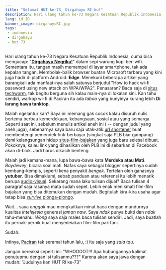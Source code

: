 ```yaml
---
title: "Selamat HUT ke-73, Dirgahayu RI-ku!"
description: Hari ulang tahun ke-73 Negara Kesatuan Republik Indonesia
lang: id_ID
banner_image: dirgahayuRI.jpg
tags:
 - indonesia
 - dirgahayu
 - hut 73
---
```

Hari ulang tahun ke-73 Negara Kesatuan Republik Indonesia, cuma bisa mengucap: "[**Dirgahayu Negriku!**](https://www.paciran.com/2018/08/17/Selamat-HUT-ke-73-Indonesia-Dirgahyu-RI-ku.html)" dalam sepi warung kopi ber-wifi. Sementara itu, tangan masih memempel di layar smartphone, tak ada kepalan tangan. Membolak-balik browser buatan Microsoft terbaru yang kini juga hadir di platform Android: **Edge**. Menekuni beberapa artikel yang barangkali ada manfaat-nya salah satunya berjudul "How to hack wi-fi password using new attack on WPA/WPA2". Penasaran? Baca saja di [situs techworm](https://www.techworm.net/2018/08/wifi-password-hacking-hack-wifi-password.html), tak begitu berguna sih kalau main-nya di lokalan sini. Kan tahu sendiri, warkop wi-fi di Paciran itu ada _taboo_ yang bunyinya kurang lebih **Di larang bawa tanktop**.

Malah ngelantur kan? Saya ini memang gak cocok kalau disuruh nulis bertema berbau kemerdekaan, kebangsaan, sosial atau yang semarga. Seperti saat ini, sebelum menulis artikel aneh ini ( -- dengan judul yang aneh juga), sebenarnya saya baru saja utak-atik [url shortener](https://safelink.knoacc.org) buat membentengi pemendek-link-berbayar (singkat saja PLB biar gampang) demi kelangsungan hidup [situs-film-bajakan](https://streamer.knoacc.org) yang juga baru selesai dibuat. Pokoknya, kalau link yang dihasilkan oleh PLB ini di sebarkan di Facebook akan di-blok. Jadi harus dikasih benteng. 

Malah jadi kemana-mana, lupa bawa-bawa kata **Merdeka atau Mati**. _Baydewey_, bicara soal mati. Nafas saya sebagai blogger sepertinya sudah kembang-kempis, seperti kena penyakit _bengek_. Tertelan oleh ganasnya **yutuber**. Bisa dimaklumi, sebab panduan atau referensi itu lebih menarik berupa [audio-visual](https://www.paciran.com/2016/03/23/Graphic-Designer-On-The-Road.html). Sekarang mana laku tulisan dijual? Baca tulisan 4 paragraf saja rasanya mata sudah sepet. Lebih enak menikmati film-film bajakan yang bisa ditemukan dengan mudah. Begitulah kira-kira usaha agar tetap bisa [_survive_ plonga-plongo](https://www.paciran.com/2016/03/01/the-advantages-and-disadvantages-of-working-from-home.html).

Wait... saya _enggak_ mau mengkaitkan minat baca dengan mundurnya kualitas _intelejesia_ generasi _jaman naw_. Saya _ndak_ punya bukti dan _ndak_ tahu-menahu. _Wong_ saya saja males baca tulisan sendiri. Jadi, saya buatlah itu pernak-pernik buat menyedeiakan film-film pak tani.

Sudah.

Intinya, [Paciran](https://www.paciran.com) tak seramai tahun lalu, :) itu saja yang _saia tau_. 

Jangan bereaksi seperti ini: "WHOOOOT!!! Apa hubungannya kalimat penutupmu dengan isi tulisanmu???" Karena akan saya jawa dengan mudah: "Judulnya kan HUT RI ke-73"
